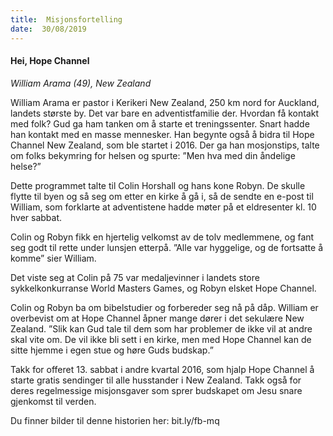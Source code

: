 ```yaml
---
title:  Misjonsfortelling
date:  30/08/2019
---
```


#### Hei, Hope Channel

_William Arama (49), New Zealand_

William Arama er pastor i Kerikeri New Zealand, 250 km nord for Auckland, landets største by. Det var bare en adventistfamilie der. Hvordan få kontakt med folk? Gud ga ham tanken om å starte et treningssenter. Snart hadde han kontakt med en masse mennesker. Han begynte også å bidra til Hope Channel New Zealand, som ble startet i 2016. Der ga han mosjonstips, talte om folks bekymring for helsen og spurte: ”Men hva med din åndelige helse?”

Dette programmet talte til Colin Horshall og hans kone Robyn. De skulle flytte til byen og så seg om etter en kirke å gå i, så de sendte en e-post til William, som forklarte at adventistene hadde møter på et eldresenter kl. 10 hver sabbat.

Colin og Robyn fikk en hjertelig velkomst av de tolv medlemmene, og fant seg godt til rette under lunsjen etterpå. ”Alle var hyggelige, og de fortsatte å komme” sier William.

Det viste seg at Colin på 75 var medaljevinner i landets store sykkelkonkurranse World Masters Games, og Robyn elsket Hope Channel.

Colin og Robyn ba om bibelstudier og forbereder seg nå på dåp. William er overbevist om at Hope Channel åpner mange dører i det sekulære New Zealand. ”Slik kan Gud tale til dem som har problemer de ikke vil at andre skal vite om. De vil ikke bli sett i en kirke, men med Hope Channel kan de sitte hjemme i egen stue og høre Guds budskap.”

Takk for offeret 13. sabbat i andre kvartal 2016, som hjalp Hope Channel å starte gratis sendinger til alle husstander i New Zealand. Takk også for deres regelmessige misjonsgaver som sprer budskapet om Jesu snare gjenkomst til verden.

Du finner bilder til denne historien her: bit.ly/fb-mq